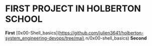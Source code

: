 # FIRST PROJECT IN HOLBERTON SCHOOL

**First**
[0x00-Shell_basics](https://github.com/julien3641/holberton-system_engineering-devops/tree/mai\
n/0x00-shell_basics)
**Second**
